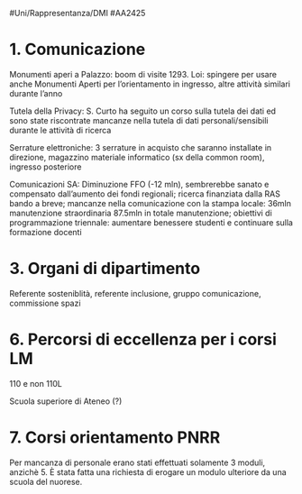 #Uni/Rappresentanza/DMI #AA2425
# 1. Comunicazione

Monumenti aperi a Palazzo: boom di visite 1293. Loi: spingere per usare anche Monumenti Aperti per l’orientamento in ingresso, altre attività similari durante l’anno

Tutela della Privacy: S. Curto ha seguito un corso sulla tutela dei dati ed sono state riscontrate mancanze nella tutela di dati personali/sensibili durante le attività di ricerca

Serrature elettroniche: 3 serrature in acquisto che saranno installate in direzione, magazzino materiale informatico (sx della common room), ingresso posteriore

Comunicazioni SA: Diminuzione FFO (-12 mln), sembrerebbe sanato e compensato dall’aumento dei fondi regionali; ricerca finanziata dalla RAS bando a breve; mancanze nella comunicazione con la stampa locale: 36mln manutenzione straordinaria 87.5mln in totale manutenzione; obiettivi di programmazione triennale: aumentare benessere studenti e continuare sulla formazione docenti

# 3. Organi di dipartimento

Referente sosteniblità, referente inclusione, gruppo comunicazione, commissione spazi

# 6. Percorsi di eccellenza per i corsi LM

110 e non 110L

Scuola superiore di Ateneo (?)

# 7. Corsi orientamento PNRR

Per mancanza di personale erano stati effettuati solamente 3 moduli, anzichè 5. È stata fatta una richiesta di erogare un modulo ulteriore da una scuola del nuorese.